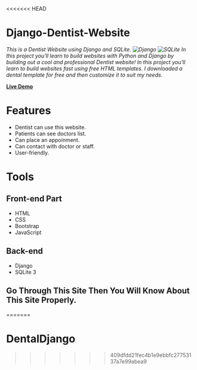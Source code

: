 <<<<<<< HEAD
# Django-Dentist-Website
*This is a Dentist Website using Django and SQLite. ![Django](https://img.shields.io/badge/-Django-%23092E20?style=flat-square&logo=Django&logoColor=white) ![SQLite](https://img.shields.io/badge/-SQLite-%23003B57?style=flat-square&logo=SQLite) In this project you'll learn to build websites with Python and Django by building out a cool and professional Dentist website! In this project you'll learn to build websites fast using free HTML templates.  I downloaded a dental template for free and then customize it to suit my needs.*

**[Live Demo](http://omar022.herokuapp.com/)**

# Features
* Dentist can use this website.
* Patients can see doctors list.
* Can place an appoinment.
* Can contact with doctor or staff.
* User-friendly.

# Tools
## Front-end Part
* HTML
* CSS
* Bootstrap
* JavaScript
## Back-end
* Django
* SQLite 3




## Go Through This Site Then You Will Know About This Site Properly.
=======
# DentalDjango
>>>>>>> 409dfdd21fec4b1e9ebbfc27753137a7e99abea9
